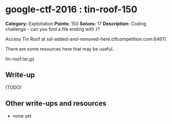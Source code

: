 # google-ctf-2016 : tin-roof-150

**Category:** Exploitation
**Points:** 150
**Solves:** 17
**Description:**
Coding challenge - can you find a file ending with }?

Access Tin Roof at ssl-added-and-removed-here.ctfcompetition.com:64611.

There are some resources here that may be useful.

tin-roof.tar.gz

## Write-up

(TODO)

## Other write-ups and resources

* none yet
